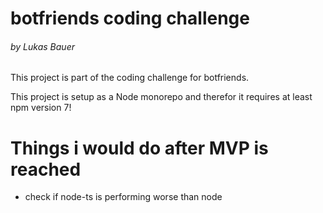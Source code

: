 # botfriends coding challenge

###### by Lukas Bauer

This project is part of the coding challenge for botfriends.

This project is setup as a Node monorepo and therefor it requires at least npm version 7!

# Things i would do after MVP is reached

- check if node-ts is performing worse than node
